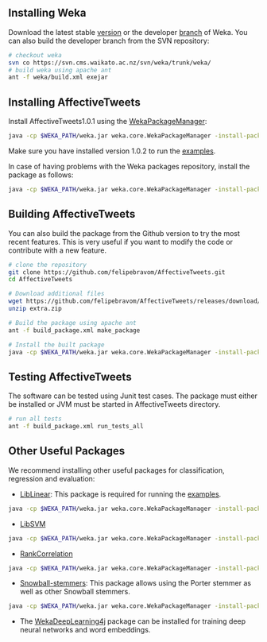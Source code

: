 
## Installing  Weka
Download the latest stable [version](http://www.cs.waikato.ac.nz/ml/weka/downloading.html) or the  developer [branch](http://www.cs.waikato.ac.nz/ml/weka/snapshots/weka_snapshots.html) of Weka.
You can also build the developer branch from the SVN repository: 

```bash
# checkout weka 
svn co https://svn.cms.waikato.ac.nz/svn/weka/trunk/weka/
# build weka using apache ant
ant -f weka/build.xml exejar
```

## Installing AffectiveTweets

Install AffectiveTweets1.0.1 using the [WekaPackageManager](https://waikato.github.io/weka-wiki/packages/manager/): 

```bash
java -cp $WEKA_PATH/weka.jar weka.core.WekaPackageManager -install-package AffectiveTweets
```

Make sure you have installed version 1.0.2 to run the [examples](examples).

In case of having problems with the Weka packages repository, install the package as follows:

```bash
java -cp $WEKA_PATH/weka.jar weka.core.WekaPackageManager -install-package https://github.com/felipebravom/AffectiveTweets/releases/download/1.0.2/AffectiveTweets1.0.2.zip
```

## Building AffectiveTweets
You can also build the package from the Github version to try the most recent features. This is very useful if you want to modify the code or contribute with a new feature.

```bash
# clone the repository
git clone https://github.com/felipebravom/AffectiveTweets.git
cd AffectiveTweets

# Download additional files
wget https://github.com/felipebravom/AffectiveTweets/releases/download/1.0.1/extra.zip
unzip extra.zip

# Build the package using apache ant
ant -f build_package.xml make_package

# Install the built package 
java -cp $WEKA_PATH/weka.jar weka.core.WekaPackageManager -install-package dist/AffectiveTweets.zip


```

## Testing AffectiveTweets
The software can be tested using Junit test cases.  The package must either be installed or  JVM must be started in AffectiveTweets directory.

```bash
# run all tests
ant -f build_package.xml run_tests_all 
```



## Other Useful Packages

We recommend installing other useful packages for classification, regression and evaluation:

* [LibLinear](https://www.csie.ntu.edu.tw/~cjlin/liblinear/): This package is required for running the [examples](examples).
```bash
java -cp $WEKA_PATH/weka.jar weka.core.WekaPackageManager -install-package LibLINEAR
```

* [LibSVM](https://www.csie.ntu.edu.tw/~cjlin/libsvm/)

```bash
java -cp $WEKA_PATH/weka.jar weka.core.WekaPackageManager -install-package LibSVM
```

* [RankCorrelation](https://github.com/felipebravom/RankCorrelation)

```bash
java -cp $WEKA_PATH/weka.jar weka.core.WekaPackageManager -install-package RankCorrelation
```

* [Snowball-stemmers](https://github.com/fracpete/snowball-stemmers-weka-package): This package allows using the Porter stemmer as well as other Snowball stemmers.
```bash
java -cp $WEKA_PATH/weka.jar weka.core.WekaPackageManager -install-package snowball-stemmers
```




* The [WekaDeepLearning4j](https://deeplearning.cms.waikato.ac.nz/) package can be installed for training deep neural networks and word embeddings. 


